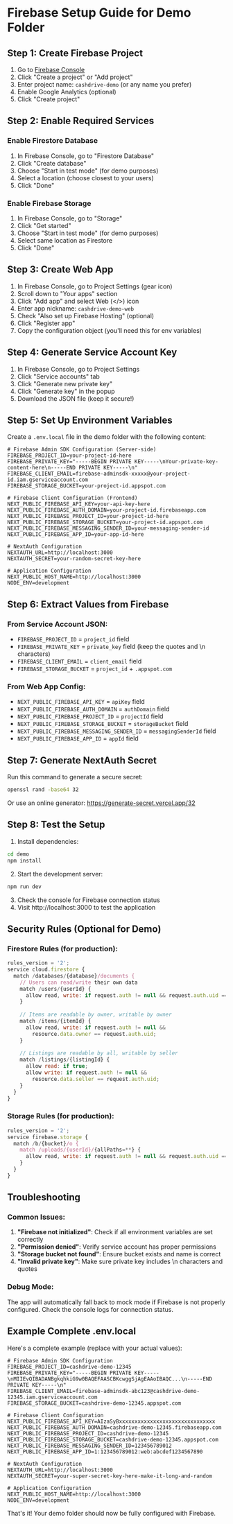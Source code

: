 # Firebase Setup Guide for Demo Folder

## Step 1: Create Firebase Project

1. Go to [Firebase Console](https://console.firebase.google.com/)
2. Click "Create a project" or "Add project"
3. Enter project name: `cashdrive-demo` (or any name you prefer)
4. Enable Google Analytics (optional)
5. Click "Create project"

## Step 2: Enable Required Services

### Enable Firestore Database
1. In Firebase Console, go to "Firestore Database"
2. Click "Create database"
3. Choose "Start in test mode" (for demo purposes)
4. Select a location (choose closest to your users)
5. Click "Done"

### Enable Firebase Storage
1. In Firebase Console, go to "Storage"
2. Click "Get started"
3. Choose "Start in test mode" (for demo purposes)
4. Select same location as Firestore
5. Click "Done"

## Step 3: Create Web App

1. In Firebase Console, go to Project Settings (gear icon)
2. Scroll down to "Your apps" section
3. Click "Add app" and select Web (</>) icon
4. Enter app nickname: `cashdrive-demo-web`
5. Check "Also set up Firebase Hosting" (optional)
6. Click "Register app"
7. Copy the configuration object (you'll need this for env variables)

## Step 4: Generate Service Account Key

1. In Firebase Console, go to Project Settings
2. Click "Service accounts" tab
3. Click "Generate new private key"
4. Click "Generate key" in the popup
5. Download the JSON file (keep it secure!)

## Step 5: Set Up Environment Variables

Create a `.env.local` file in the demo folder with the following content:

```env
# Firebase Admin SDK Configuration (Server-side)
FIREBASE_PROJECT_ID=your-project-id-here
FIREBASE_PRIVATE_KEY="-----BEGIN PRIVATE KEY-----\nYour-private-key-content-here\n-----END PRIVATE KEY-----\n"
FIREBASE_CLIENT_EMAIL=firebase-adminsdk-xxxxx@your-project-id.iam.gserviceaccount.com
FIREBASE_STORAGE_BUCKET=your-project-id.appspot.com

# Firebase Client Configuration (Frontend)
NEXT_PUBLIC_FIREBASE_API_KEY=your-api-key-here
NEXT_PUBLIC_FIREBASE_AUTH_DOMAIN=your-project-id.firebaseapp.com
NEXT_PUBLIC_FIREBASE_PROJECT_ID=your-project-id-here
NEXT_PUBLIC_FIREBASE_STORAGE_BUCKET=your-project-id.appspot.com
NEXT_PUBLIC_FIREBASE_MESSAGING_SENDER_ID=your-messaging-sender-id
NEXT_PUBLIC_FIREBASE_APP_ID=your-app-id-here

# NextAuth Configuration
NEXTAUTH_URL=http://localhost:3000
NEXTAUTH_SECRET=your-random-secret-key-here

# Application Configuration
NEXT_PUBLIC_HOST_NAME=http://localhost:3000
NODE_ENV=development
```

## Step 6: Extract Values from Firebase

### From Service Account JSON:
- `FIREBASE_PROJECT_ID` = `project_id` field
- `FIREBASE_PRIVATE_KEY` = `private_key` field (keep the quotes and \n characters)
- `FIREBASE_CLIENT_EMAIL` = `client_email` field
- `FIREBASE_STORAGE_BUCKET` = `project_id` + `.appspot.com`

### From Web App Config:
- `NEXT_PUBLIC_FIREBASE_API_KEY` = `apiKey` field
- `NEXT_PUBLIC_FIREBASE_AUTH_DOMAIN` = `authDomain` field
- `NEXT_PUBLIC_FIREBASE_PROJECT_ID` = `projectId` field
- `NEXT_PUBLIC_FIREBASE_STORAGE_BUCKET` = `storageBucket` field
- `NEXT_PUBLIC_FIREBASE_MESSAGING_SENDER_ID` = `messagingSenderId` field
- `NEXT_PUBLIC_FIREBASE_APP_ID` = `appId` field

## Step 7: Generate NextAuth Secret

Run this command to generate a secure secret:
```bash
openssl rand -base64 32
```

Or use an online generator: https://generate-secret.vercel.app/32

## Step 8: Test the Setup

1. Install dependencies:
```bash
cd demo
npm install
```

2. Start the development server:
```bash
npm run dev
```

3. Check the console for Firebase connection status
4. Visit http://localhost:3000 to test the application

## Security Rules (Optional for Demo)

### Firestore Rules (for production):
```javascript
rules_version = '2';
service cloud.firestore {
  match /databases/{database}/documents {
    // Users can read/write their own data
    match /users/{userId} {
      allow read, write: if request.auth != null && request.auth.uid == userId;
    }
    
    // Items are readable by owner, writable by owner
    match /items/{itemId} {
      allow read, write: if request.auth != null && 
        resource.data.owner == request.auth.uid;
    }
    
    // Listings are readable by all, writable by seller
    match /listings/{listingId} {
      allow read: if true;
      allow write: if request.auth != null && 
        resource.data.seller == request.auth.uid;
    }
  }
}
```

### Storage Rules (for production):
```javascript
rules_version = '2';
service firebase.storage {
  match /b/{bucket}/o {
    match /uploads/{userId}/{allPaths=**} {
      allow read, write: if request.auth != null && request.auth.uid == userId;
    }
  }
}
```

## Troubleshooting

### Common Issues:
1. **"Firebase not initialized"**: Check if all environment variables are set correctly
2. **"Permission denied"**: Verify service account has proper permissions
3. **"Storage bucket not found"**: Ensure bucket exists and name is correct
4. **"Invalid private key"**: Make sure private key includes \n characters and quotes

### Debug Mode:
The app will automatically fall back to mock mode if Firebase is not properly configured. Check the console logs for connection status.

## Example Complete .env.local

Here's a complete example (replace with your actual values):

```env
# Firebase Admin SDK Configuration
FIREBASE_PROJECT_ID=cashdrive-demo-12345
FIREBASE_PRIVATE_KEY="-----BEGIN PRIVATE KEY-----\nMIIEvQIBADANBgkqhkiG9w0BAQEFAASCBKcwggSjAgEAAoIBAQC...\n-----END PRIVATE KEY-----\n"
FIREBASE_CLIENT_EMAIL=firebase-adminsdk-abc123@cashdrive-demo-12345.iam.gserviceaccount.com
FIREBASE_STORAGE_BUCKET=cashdrive-demo-12345.appspot.com

# Firebase Client Configuration
NEXT_PUBLIC_FIREBASE_API_KEY=AIzaSyBxxxxxxxxxxxxxxxxxxxxxxxxxxxxxxx
NEXT_PUBLIC_FIREBASE_AUTH_DOMAIN=cashdrive-demo-12345.firebaseapp.com
NEXT_PUBLIC_FIREBASE_PROJECT_ID=cashdrive-demo-12345
NEXT_PUBLIC_FIREBASE_STORAGE_BUCKET=cashdrive-demo-12345.appspot.com
NEXT_PUBLIC_FIREBASE_MESSAGING_SENDER_ID=123456789012
NEXT_PUBLIC_FIREBASE_APP_ID=1:123456789012:web:abcdef1234567890

# NextAuth Configuration
NEXTAUTH_URL=http://localhost:3000
NEXTAUTH_SECRET=your-super-secret-key-here-make-it-long-and-random

# Application Configuration
NEXT_PUBLIC_HOST_NAME=http://localhost:3000
NODE_ENV=development
```

That's it! Your demo folder should now be fully configured with Firebase.

